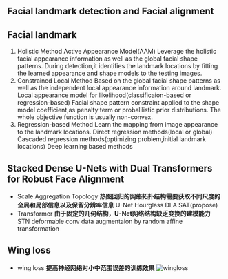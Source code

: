 ## Facial landmark detection and Facial alignment

## Facial landmark
1. Holistic Method
	Active Appearance Model(AAM)
    Leverage the holistic facial appearance information as well as the global facial shape patterns.
    During detection,it identifies the landmark locations by fitting the learned appearance and shape models to the testing images.
2. Constrained Local Method
	Based on the global facial shape patterns as well as the independent local appearance information around landmark.
	Local appearance model for likelihood(classificaion-based or regression-based)
    Facial shape pattern constraint applied to the shape model coefficient,as penalty term or probalilistic prior distributions.
    The whole objective function is usually non-convex.
3. Regression-based Method
	Learn the mapping from image appearance to the landmark locations.
	Direct regression methods(local or global)
    Cascaded regression methods(optimizing problem,initial landmark locations)
    Deep learning based methods
## Stacked Dense U-Nets with Dual Transformers for Robust Face Alignment
- Scale Aggregation Topology
	**热图回归的网络拓扑结构需要获取不同尺度的全局和局部信息以及保留分辨率信息**
	U-Net 
    Hourglass
    DLA
    SAT(propose)
- Transformer
  **由于固定的几何结构，U-Net网络结构缺乏变换的建模能力**
  STN
  deformable conv
  data augmentaion by random affine transformation
## Wing loss
- wing loss
  **提高神经网络对小中范围误差的训练效果**
  ![wingloss](https://github.com/JinYAnGHe/Learning_CV/tree/master/images/wingloss.png)
